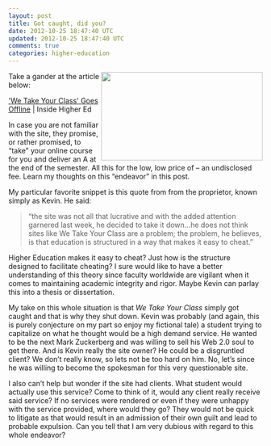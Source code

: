 ```yaml
---           
layout: post
title: Got caught, did you?
date: 2012-10-25 18:47:40 UTC
updated: 2012-10-25 18:47:40 UTC
comments: true
categories: higher-education
---
```


<img border="0" height="175" align="right" src="http://3.bp.blogspot.com/-H-sPawAMu2E/UGNVUhc3d1I/AAAAAAABCPE/zRx-H2V283s/s320/We+Take+Your+Class+-+Offline.png" width="320" />Take a gander at the article below:

['We Take Your Class' Goes Offline](http://www.insidehighered.com/quicktakes/2012/09/26/we-take-your-class-goes-offline) | Inside Higher Ed

In case you are not familiar with the site, they promise, or rather promised, to “take” your online course for you and deliver an A at the end of the semester. All this for the low, low price of – an undisclosed fee. Learn my thoughts on this “endeavor” in this post.
<!--more-->

My particular favorite snippet is this quote from from the proprietor, known simply as Kevin. He said:

>“the site was not all that lucrative and with the added attention garnered last week, he decided to take it down…he does not think sites like We Take Your Class are a problem; the problem, he believes, is that education is structured in a way that makes it easy to cheat.”

Higher Education makes it easy to cheat? Just how is the structure designed to facilitate cheating? I sure would like to have a better understanding of this theory since faculty worldwide are vigilant when it comes to maintaining academic integrity and rigor. Maybe Kevin can parlay this into a thesis or dissertation.

My take on this whole situation is that *We Take Your Class* simply got caught and that is why they shut down. Kevin was probably (and again, this is purely conjecture on my part so enjoy my fictional tale) a student trying to capitalize on what he thought would be a high demand service. He wanted to be the next Mark Zuckerberg and was willing to sell his Web 2.0 soul to get there. And is Kevin really the site owner? He could be a disgruntled client? We don’t really know, so lets not be too hard on him. No, let’s since he was willing to become the spokesman for this very questionable site.

I also can’t help but wonder if the site had clients. What student would actually use this service? Come to think of it, would any client really receive said service? If no services were rendered or even if they were unhappy with the service provided, where would they go? They would not be quick to litigate as that would result in an admission of their own guilt and lead to probable expulsion.  Can you tell that I am very dubious with regard to this whole endeavor?
